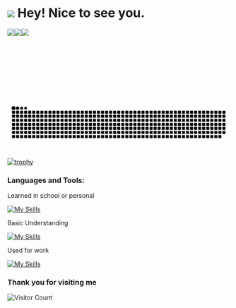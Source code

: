 <h1><img src="https://emojis.slackmojis.com/emojis/images/1531849430/4246/blob-sunglasses.gif?1531849430" width="30"/> Hey! Nice to see you.</h1>
<a href="https://github.com/Haru-Kobayashi073">
  <img align="left" height="166px" src="https://github-readme-stats.vercel.app/api?username=Haru-Kobayashi073&count_private=true&show_icons=true" />
</a>

<a href="https://github.com/Haru-Kobayashi073">
  <img align="left" height="166px" src="https://github-readme-stats.vercel.app/api/top-langs/?username=Haru-Kobayashi073&layout=compact" />
</a>



![](https://github-profile-summary-cards.vercel.app/api/cards/profile-details?username=Haru-Kobayashi073&theme=vue)
![Snake animation](<./images/github-user-contribution%20(1).svg>)

<!-- https://platane.github.io/snk/ -->

[![trophy](https://github-profile-trophy.vercel.app/?username=Haru-Kobayashi073)](https://github.com/ryo-ma/github-profile-trophy)

<h3 align="left">Languages and Tools:</h3>
<p align="left">

Learned in school or personal

[![My Skills](https://skillicons.dev/icons?i=ruby,rails,django,ts,nodejs,express,go&theme=light)](https://skillicons.dev)

Basic Understanding

[![My Skills](https://skillicons.dev/icons?i=js,react,nextjs,py,swift,html,css,docker,githubactions&theme=light)](https://skillicons.dev)

Used for work

[![My Skills](https://skillicons.dev/icons?i=dart,flutter,firebase,git,github&theme=light)](https://skillicons.dev)

</p>

### Thank you for visiting me

![Visitor Count](https://profile-counter.glitch.me/Haru-Kobayashi073/count.svg)
